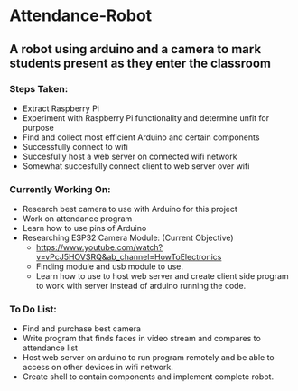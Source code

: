 # Attendance-Robot
## A robot using arduino and a camera to mark students present as they enter the classroom

### Steps Taken:
* Extract Raspberry Pi
* Experiment with Raspberry Pi functionality and determine unfit for purpose
* Find and collect most efficient Arduino and certain components
* Successfully connect to wifi
* Succesfully host a web server on connected wifi network
* Somewhat succesfully connect client to web server over wifi

### Currently Working On:
* Research best camera to use with Arduino for this project
* Work on attendance program
* Learn how to use pins of Arduino
* Researching ESP32 Camera Module: (Current Objective)
     * https://www.youtube.com/watch?v=vPcJ5HOVSRQ&ab_channel=HowToElectronics
     * Finding module and usb module to use.
     * Learn how to use to host web server and create client side program to work with server instead of arduino running the code.

### To Do List:
* Find and purchase best camera
* Write program that finds faces in video stream and compares to attendance list
* Host web server on arduino to run program remotely and be able to access on other devices in wifi network.
* Create shell to contain components and implement complete robot.
